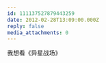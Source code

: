 ```yaml
---
id: 111137527879443259
date: 2012-02-28T13:09:00.000Z
reply: false
media_attachments: 0
---
```


我想看《异星战场》 ​​​​

